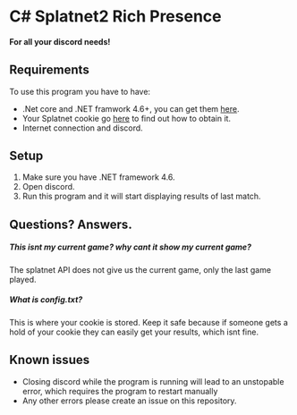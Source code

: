 # C# Splatnet2 Rich Presence
#### For all your discord needs!

## Requirements
To use this program you have to have:
- .Net core and .NET framwork 4.6+, you can get them [here](https://www.microsoft.com/net/download).
- Your Splatnet cookie go [here](github.com/frozenpandaman/splatnet2statink/wiki/mitmproxy-instructions) to find out how to obtain it.
- Internet connection and discord.

## Setup
1. Make sure you have .NET framework 4.6.
2. Open discord.
3. Run this program and it will start displaying results of last match.
 
## Questions? Answers.

##### This isnt my current game? why cant it show my current game?
The splatnet API does not give us the current game, only the last game played.

##### What is config.txt?
This is where your cookie is stored. Keep it safe because if someone gets a hold of your cookie they can easily get your results, which isnt fine.

## Known issues
- Closing discord while the program is running will lead to an unstopable error, which requires the program to restart manually
- Any other errors please create an issue on this repository.
